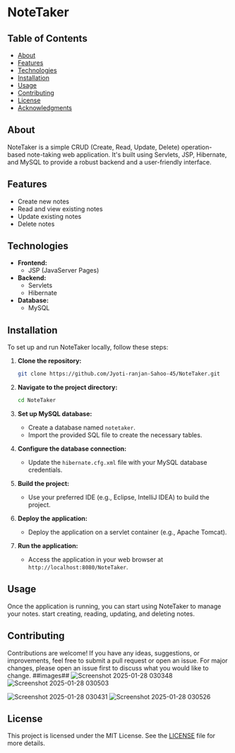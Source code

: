# NoteTaker

## Table of Contents
- [About](#about)
- [Features](#features)
- [Technologies](#technologies)
- [Installation](#installation)
- [Usage](#usage)
- [Contributing](#contributing)
- [License](#license)
- [Acknowledgments](#acknowledgments)

## About
NoteTaker is a simple CRUD (Create, Read, Update, Delete) operation-based note-taking web application. It's built using Servlets, JSP, Hibernate, and MySQL to provide a robust backend and a user-friendly interface.

## Features
- Create new notes
- Read and view existing notes
- Update existing notes
- Delete notes

## Technologies
- **Frontend:**
  - JSP (JavaServer Pages)
- **Backend:**
  - Servlets
  - Hibernate
- **Database:**
  - MySQL

## Installation
To set up and run NoteTaker locally, follow these steps:

1. **Clone the repository:**
   ```bash
   git clone https://github.com/Jyoti-ranjan-Sahoo-45/NoteTaker.git
   ```
2. **Navigate to the project directory:**
   ```bash
   cd NoteTaker
   ```
3. **Set up MySQL database:**
   - Create a database named `notetaker`.
   - Import the provided SQL file to create the necessary tables.

4. **Configure the database connection:**
   - Update the `hibernate.cfg.xml` file with your MySQL database credentials.

5. **Build the project:**
   - Use your preferred IDE (e.g., Eclipse, IntelliJ IDEA) to build the project.

6. **Deploy the application:**
   - Deploy the application on a servlet container (e.g., Apache Tomcat).

7. **Run the application:**
   - Access the application in your web browser at `http://localhost:8080/NoteTaker`.

## Usage
Once the application is running, you can start using NoteTaker to manage your notes. start creating, reading, updating, and deleting notes.

## Contributing
Contributions are welcome! If you have any ideas, suggestions, or improvements, feel free to submit a pull request or open an issue. For major changes, please open an issue first to discuss what you would like to change.
##images##
![Screenshot 2025-01-28 030348](https://github.com/user-attachments/assets/d5c259a0-2189-487b-bfe7-cc539566ba5d)
![Screenshot 2025-01-28 030503](https://github.com/user-attachments/assets/5b578cdf-61bc-4f00-9fc0-d1cea77957f7)

![Screenshot 2025-01-28 030431](https://github.com/user-attachments/assets/ed064fda-ea48-4de7-9450-0ee13fd7e241)
![Screenshot 2025-01-28 030526](https://github.com/user-attachments/assets/4735aa0b-1169-4bf4-bca6-3b36aee636ea)



## License
This project is licensed under the MIT License. See the [LICENSE](LICENSE) file for more details.

